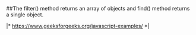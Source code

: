 ##The filter() method returns an array of objects and find() method returns a single object.

|* https://www.geeksforgeeks.org/javascript-examples/ *|